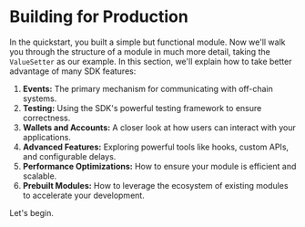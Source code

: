 # Building for Production

In the quickstart, you built a simple but functional module. Now we'll walk you
through the structure of a module in much more detail, taking the `ValueSetter`
as our example. In this section, we'll explain how to take better advantage of
many SDK features:

1.  **Events:** The primary mechanism for communicating with off-chain systems.
2.  **Testing:** Using the SDK's powerful testing framework to ensure
    correctness.
3.  **Wallets and Accounts:** A closer look at how users can interact with your
    applications.
4.  **Advanced Features:** Exploring powerful tools like hooks, custom APIs, and
    configurable delays.
5.  **Performance Optimizations:** How to ensure your module is efficient and
    scalable.
6.  **Prebuilt Modules:** How to leverage the ecosystem of existing modules to
    accelerate your development.

Let's begin.
